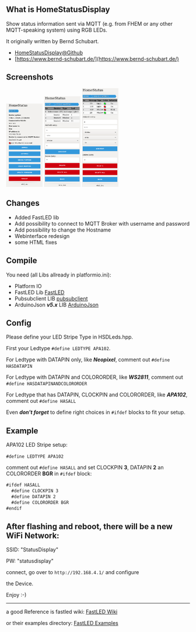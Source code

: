 **What is HomeStatusDisplay**
---
Show status information sent via MQTT (e.g. from FHEM or any other MQTT-speaking system) using RGB LEDs.

It originally written by Bernd Schubart.
- [HomeStatusDisplay@Github](https://github.com/MTJoker/HomeStatusDisplay)
- [https://www.bernd-schubart.de/](https://www.bernd-schubart.de/)

**Screenshots**
---
<img src="screenshots/web1.png" width="100px">
<img src="screenshots/web2.png" width="100px">
<img src="screenshots/web3.png" width="100px">

**Changes**
---
- Added FastLED lib
- Add possibility to connect to MQTT Broker with username and password
- Add possibility to change the Hostname
- Webinterface redesign
- some HTML fixes

**Compile**
---
You need (all Libs allready in platformio.ini):
- Platform IO
- FastLED Lib [FastLED](https://github.com/FastLED/FastLED)
- Pubsubclient LIB [pubsubclient](https://github.com/knolleary/pubsubclient)
- ArduinoJson ***v5.x*** LIB [ArduinoJson](https://github.com/bblanchon/ArduinoJson)

**Config**
---
Please define your LED Stripe Type in HSDLeds.hpp.

First your Ledtype `#define LEDTYPE APA102`.

For Ledtype with DATAPIN only, like ***Neopixel***, comment out
`#define HASDATAPIN`

For Ledtype with DATAPIN and COLORORDER, like ***WS2811***, comment out
`#define HASDATAPINANDCOLORORDER`

For Ledtype that has DATAPIN, CLOCKPIN and COLORORDER, like ***APA102***, comment out `#define HASALL`

Even ***don't forget*** to define right choices in `#ifdef` blocks to fit
your setup.

**Example**
---
APA102 LED Stripe setup:

`#define LEDTYPE APA102`

comment out `#define HASALL` and
set CLOCKPIN **3**, DATAPIN **2** an COLORORDER **BGR** in `#ifdef` block:


```
#ifdef HASALL
  #define CLOCKPIN 3
  #define DATAPIN 2
  #define COLORORDER BGR
#endif
```


**After flashing and reboot, there will be a new WiFi Network:**
---

SSID: "StatusDisplay"

PW:   "statusdisplay"

connect, go over to `http://192.168.4.1/` and configure

the Device.

Enjoy :-)

---

a good Reference is fastled wiki:
[FastLED Wiki](https://github.com/FastLED/FastLED/wiki/Chipset-reference#upcoming)

or their examples directory:
[FastLED Examples](https://github.com/FastLED/FastLED/tree/master/examples)